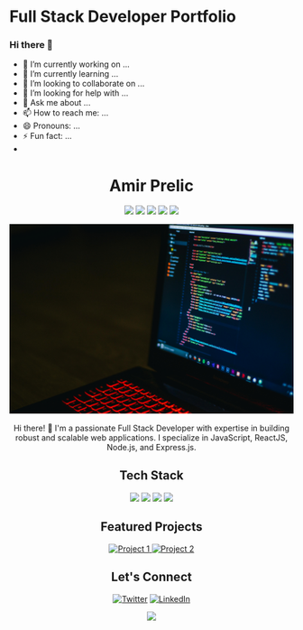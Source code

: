 # Full Stack Developer Portfolio

### Hi there 👋

- 🔭 I’m currently working on ... 
- 🌱 I’m currently learning ... 
- 👯 I’m looking to collaborate on ...
- 🤔 I’m looking for help with ...
- 💬 Ask me about ...
- 📫 How to reach me: ...
- 😄 Pronouns: ...
- ⚡ Fun fact: ...
- 
<!-- Your Name -->
<h1 align="center">Amir Prelic</h1>

<!-- Badges -->
<p align="center">
  <img src="https://img.shields.io/badge/Full%20Stack%20Developer-Intermediate-brightgreen">
  <img src="https://img.shields.io/badge/JavaScript-Intermediate-yellow">
  <img src="https://img.shields.io/badge/ReactJS-Intermediate-blue">
  <img src="https://img.shields.io/badge/Node.js-Intermediate-green">
  <img src="https://img.shields.io/badge/Express.js-Intermediate-green">
  <!-- Add more badges as per your skills -->
</p>

<!-- Introduction -->
<p align="center">
  <img src="/media/backgroundimage.jpg">
</p>

<p align="center">
  Hi there! 👋 I'm a passionate Full Stack Developer with expertise in building robust and scalable web applications. I specialize in JavaScript, ReactJS, Node.js, and Express.js.
</p>

<!-- Tech Stack -->
<h2 align="center">Tech Stack</h2>

<p align="center">
  <img src="https://img.shields.io/badge/JavaScript-F7DF1E?style=for-the-badge&logo=javascript&logoColor=black">
  <img src="https://img.shields.io/badge/React-61DAFB?style=for-the-badge&logo=react&logoColor=black">
  <img src="https://img.shields.io/badge/Node.js-339933?style=for-the-badge&logo=node.js&logoColor=white">
  <img src="https://img.shields.io/badge/Express.js-000000?style=for-the-badge&logo=express&logoColor=white">
  <!-- Add more badges for your tech stack -->
</p>

<!-- Projects -->
<h2 align="center">Featured Projects</h2>

<p align="center">
  <!-- Add images or gifs of your projects with links to the repositories or live demos -->
  <a href="link_to_project_1">
    <img src="project_1_image.jpg" width="300" alt="Project 1">
  </a>
  <a href="link_to_project_2">
    <img src="project_2_image.jpg" width="300" alt="Project 2">
  </a>
</p>

<!-- Contact Me -->
<h2 align="center">Let's Connect</h2>

<p align="center">
  <!-- Add social media icons with links -->
  <a href="your_link"><img src="path_to_icon" alt="Twitter"></a>
  <a href="your_link"><img src="path_to_icon" alt="LinkedIn"></a>
  <!-- Add more social media icons as needed -->
</p>

<!-- Footer -->
<p align="center">
  <img src="https://visitor-badge.laobi.icu/badge?page_id=your_username.your_repository_name">
</p>